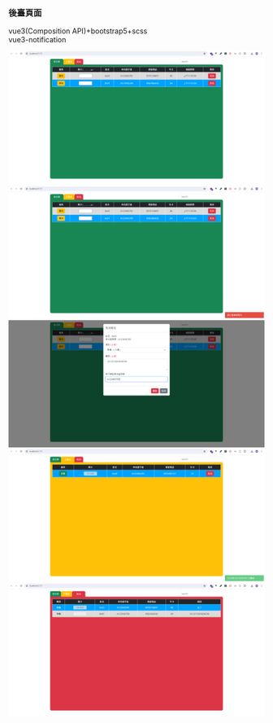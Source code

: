 ### 後臺頁面  

vue3(Composition API)+bootstrap5+scss  
vue3-notification

![1](Screenshot/1.PNG)  
![2](Screenshot/2.PNG)  
![3](Screenshot/3.PNG)  
![4](Screenshot/4.PNG)  
![5](Screenshot/5.PNG)  
